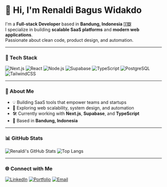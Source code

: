 # 👋 Hi, I'm Renaldi Bagus Widakdo

I'm a **Full-stack Developer** based in **Bandung, Indonesia 🇮🇩**  
I specialize in building **scalable SaaS platforms** and **modern web applications**.  
Passionate about clean code, product design, and automation.

---

### 🧰 Tech Stack
![Next.js](https://img.shields.io/badge/Next.js-000000?style=for-the-badge&logo=nextdotjs&logoColor=white)
![React](https://img.shields.io/badge/React-20232A?style=for-the-badge&logo=react&logoColor=61DAFB)
![Node.js](https://img.shields.io/badge/Node.js-339933?style=for-the-badge&logo=nodedotjs&logoColor=white)
![Supabase](https://img.shields.io/badge/Supabase-3ECF8E?style=for-the-badge&logo=supabase&logoColor=white)
![TypeScript](https://img.shields.io/badge/TypeScript-007ACC?style=for-the-badge&logo=typescript&logoColor=white)
![PostgreSQL](https://img.shields.io/badge/PostgreSQL-316192?style=for-the-badge&logo=postgresql&logoColor=white)
![TailwindCSS](https://img.shields.io/badge/TailwindCSS-06B6D4?style=for-the-badge&logo=tailwindcss&logoColor=white)

---

### 🚀 About Me
- 💡 Building SaaS tools that empower teams and startups  
- 🧠 Exploring web scalability, system design, and automation  
- 🛠 Currently working with **Next.js**, **Supabase**, and **TypeScript**  
- 📍 Based in **Bandung, Indonesia**  

---

### 📊 GitHub Stats
![Renaldi's GitHub Stats](https://github-readme-stats.vercel.app/api?username=YOUR_USERNAME&show_icons=true&theme=radical)
![Top Langs](https://github-readme-stats.vercel.app/api/top-langs/?username=YOUR_USERNAME&layout=compact&theme=radical)

---

### 🌐 Connect with Me
[![LinkedIn](https://img.shields.io/badge/LinkedIn-0A66C2?style=for-the-badge&logo=linkedin&logoColor=white)]([https://linkedin.com/in/YOUR_LINKEDIN](https://www.linkedin.com/in/renaldi-widakdo-387153197/))
[![Portfolio](https://img.shields.io/badge/Portfolio-000000?style=for-the-badge&logo=About.me&logoColor=white)]([https://YOUR_PORTFOLIO_URL](https://renaldi-portfolios.vercel.app/))
[![Email](https://img.shields.io/badge/Email-D14836?style=for-the-badge&logo=gmail&logoColor=white)](mailto:rey.widakdo@gmail.com)
